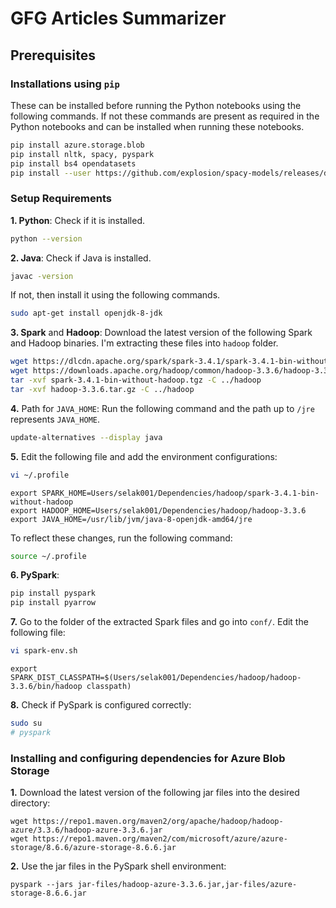 # GFG Articles Summarizer

## Prerequisites

### Installations using `pip`

These can be installed before running the Python notebooks using the following commands. If not these commands are present as required in the Python notebooks and can be installed when running these notebooks.

```bash
pip install azure.storage.blob
pip install nltk, spacy, pyspark
pip install bs4 opendatasets
pip install --user https://github.com/explosion/spacy-models/releases/download/en_core_web_sm-3.0.0/en_core_web_sm-3.0.0.tar.gz 
```

### Setup Requirements

**1. Python**:
Check if it is installed.
```bash
python --version
```
**2. Java**:
Check if Java is installed.
```bash
javac -version
```
If not, then install it using the following commands.
```bash
sudo apt-get install openjdk-8-jdk
```
**3. Spark** and **Hadoop**:
Download the latest version of the following Spark and Hadoop binaries. I'm extracting these files into `hadoop` folder.
```bash
wget https://dlcdn.apache.org/spark/spark-3.4.1/spark-3.4.1-bin-without-hadoop.tgz
wget https://downloads.apache.org/hadoop/common/hadoop-3.3.6/hadoop-3.3.6.tar.gz
tar -xvf spark-3.4.1-bin-without-hadoop.tgz -C ../hadoop
tar -xvf hadoop-3.3.6.tar.gz -C ../hadoop
```
**4.** Path for `JAVA_HOME`:
Run the following command and the path up to `/jre` represents `JAVA_HOME`.
```bash
update-alternatives --display java
```
**5.** Edit the following file and add the environment configurations:
```bash
vi ~/.profile
```
```
export SPARK_HOME=Users/selak001/Dependencies/hadoop/spark-3.4.1-bin-without-hadoop
export HADOOP_HOME=Users/selak001/Dependencies/hadoop/hadoop-3.3.6
export JAVA_HOME=/usr/lib/jvm/java-8-openjdk-amd64/jre
```
To reflect these changes, run the following command:
```bash
source ~/.profile
```
**6. PySpark**:
```bash
pip install pyspark
pip install pyarrow
```
**7.** Go to the folder of the extracted Spark files and go into `conf/`. Edit the following file:
```bash
vi spark-env.sh
```
```
export SPARK_DIST_CLASSPATH=$(Users/selak001/Dependencies/hadoop/hadoop-3.3.6/bin/hadoop classpath)
```
**8.** Check if PySpark is configured correctly:
```bash
sudo su
# pyspark
```

### Installing and configuring dependencies for Azure Blob Storage

**1.** Download the latest version of the following jar files into the desired directory: 
```
wget https://repo1.maven.org/maven2/org/apache/hadoop/hadoop-azure/3.3.6/hadoop-azure-3.3.6.jar
wget https://repo1.maven.org/maven2/com/microsoft/azure/azure-storage/8.6.6/azure-storage-8.6.6.jar
```

**2.** Use the jar files in the PySpark shell environment:
```
pyspark --jars jar-files/hadoop-azure-3.3.6.jar,jar-files/azure-storage-8.6.6.jar
```
